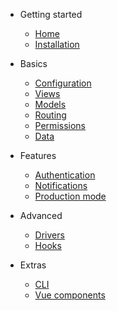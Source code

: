 - Getting started

	- [Home](/)
	- [Installation](installation.md)

- Basics

	- [Configuration](config.md)
	- [Views](views.md)
	- [Models](models.md)
	- [Routing](routes.md)
	- [Permissions](permissions.md)
	- [Data](data.md)

- Features

	- [Authentication](authentication.md)
	- [Notifications](notifications.md)
	- [Production mode](production.md)

- Advanced

	- [Drivers](drivers.md)
	- [Hooks](hooks.md)

- Extras

	- [CLI](cli.md)
	- [Vue components](components.md)